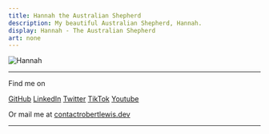 ```yaml
---
title: Hannah the Australian Shepherd
description: My beautiful Australian Shepherd, Hannah.
display: Hannah - The Australian Shepherd
art: none
---
```


![Hannah](../public/hannah.png)

---

Find me on

<p flex="~ gap-2 wrap" class="mt--2!">
  <a href="https://github.com/robbylew" target="_blank"><span op75 i-simple-icons-github /> GitHub</a>
  <a href="https://linkedin.com/in/robbylewis/" target="_blank"><span op75 i-simple-icons-linkedin /> LinkedIn</a>
  <a href="https://x.com/roberthedev"><span op75 i-ri-twitter-x-fill /> Twitter</a>
  <a href="https://www.tiktok.com/@robbyleww" target="_blank"><span op75 i-simple-icons-tiktok /> TikTok</a>
  <a href="https://www.youtube.com/@robbylew" target="_blank"><span op75 i-simple-icons-youtube /> Youtube </a>
</p>
Or mail me at <a href="mailto:contact@robertlewis.dev"><span font-mono>contact<span i-carbon-at/>robertlewis.dev</span></a>

---
